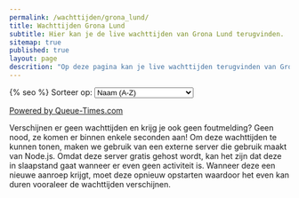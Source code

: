 ```yaml
---
permalink: /wachttijden/grona_lund/
title: Wachttijden Grona Lund
subtitle: Hier kan je de live wachttijden van Grona Lund terugvinden.
sitemap: true
published: true
layout: page
descrition: "Op deze pagina kan je live wachttijden terugvinden van Grona Lund."
---
```


<html>
<head>
{% seo %}
<script id="Cookiebot" src="https://consent.cookiebot.com/uc.js" data-cbid="c28446f3-a71f-463a-aa45-61d022871281" data-blockingmode="auto" type="text/javascript"></script>

<!-- Google tag (gtag.js) -->
<script async src="https://www.googletagmanager.com/gtag/js?id=G-2VNWEQRXBG"></script>
<script>
  window.dataLayer = window.dataLayer || [];
  function gtag(){dataLayer.push(arguments);}
  gtag('js', new Date());

  gtag('config', 'G-2VNWEQRXBG');
</script>

</head>

<body>
<label for="sort-select">Sorteer op:</label>
<select id="sort-select">
  <option value="name">Naam (A-Z)</option>
  <option value="wait">Wachttijd (hoog naar laag)</option>
</select>
<div id="queue-times"></div>
<script src="https://fury106.github.io/wachttijden/grona_lund.js"></script>
<p><a href="https://www.queue-times.com" target="_blank">Powered by Queue-Times.com</a></p>

<p>Verschijnen er geen wachttijden en krijg je ook geen foutmelding? Geen nood, ze komen er binnen enkele seconden aan! Om deze wachttijden te kunnen tonen, maken we gebruik van een externe server die gebruik maakt van Node.js. Omdat deze server gratis gehost wordt, kan het zijn dat deze in slaapstand gaat wanneer er even geen activiteit is. Wanneer deze een nieuwe aanroep krijgt, moet deze opnieuw opstarten waardoor het even kan duren vooraleer de wachttijden verschijnen.</p>

</body>
</html>

